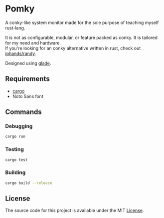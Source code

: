 # Pomky

A conky-like system monitor made for the sole purpose of teaching myself rust-lang.

It is not as configurable, modular, or feature packed as conky. It is tailored for my need and hardware.<br />
If you're looking for an conky alternative written in rust, check out [iphands/randy](https://github.com/iphands/randy).

Designed using [glade](https://wiki.gnome.org/Apps/Glade).

## Requirements

- [cargo](https://doc.rust-lang.org/stable/cargo)
- Noto Sans font

## Commands

### Debugging

```bash
cargo run
```

### Testing

```bash
cargo test
```

### Building

```bash
cargo build --release
```

## License

The source code for this project is available under the MIT [License](./LICENSE).
